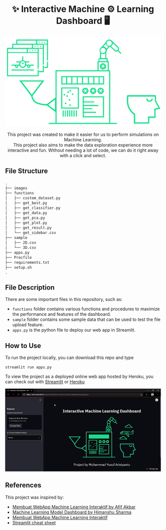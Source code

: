 <h1 align="center">✨ Interactive Machine ⚙️ Learning Dashboard 🖥️</h1>

<p align="center">
    <img src="images/ml.gif" width="600">
</p>

<p align="center">
    This project was created to make it easier for us to perform simulations on Machine Learning. <br> This project also aims to make the data exploration experience more interactive and fun. Without needing a lot of code, we can do it right away with a click and select.
</p>


## File Structure

```
.
├── images
├── functions
│   ├── custom_dataset.py
│   ├── get_best.py
│   ├── get_classifier.py
│   ├── get_data.py
│   ├── get_pca.py
│   ├── get_plot.py
│   ├── get_result.py
│   └── get_sidebar.csv
├── sample
│   ├── 2D.csv
│   └── 3D.csv
├── apps.py
├── Procfile
├── requirements.txt
├── setup.sh
.
```


## File Description

There are some important files in this repository, such as:
- `functions` folder contains various functions and procedures to maximize the performance and features of the dashboard. 
- `sample` folder contains some sample data that can be used to test the file upload feature.
- `apps.py` is the python file to deploy our web app in Streamlit.



## How to Use

To run the project locally, you can download this repo and type 

```
streamlit run apps.py
```

To view the project as a deployed online web app hosted by Heroku, you can check out with [Streamlit](https://share.streamlit.io/myarist/interactive-machine-learning-dashboard/main/apps.py) or [Heroku](https://interactive-ml-dashboard.herokuapp.com/)

![heroku gif](images/dashboard.gif)


## References

This project was inspired by:
- [Membuat WebApp Machine Learning Interaktif by Afif Akbar](https://www.youtube.com/watch?v=_tbkwDGKfKQ&t=1905s)
- [Machine Learning Model Dashboard by Himanshu Sharma](https://www.youtube.com/watch?v=i0yrthZyiB8)
- [Membuat WebApp Machine Learning Interaktif](https://towardsdatascience.com/build-multiple-machine-learning-models-easily-54046f022483)
- [Streamlit cheat sheet](https://streamlit-cheat-sheet.herokuapp.com/)